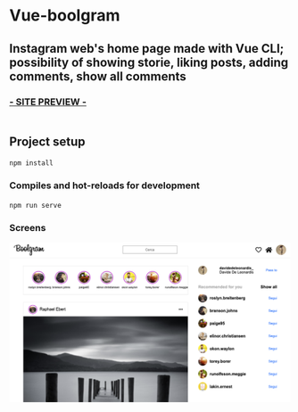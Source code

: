 # Vue-boolgram

## Instagram web's home page made with Vue CLI; possibility of showing storie, liking posts, adding comments, show all comments
### <a href="https://vue-boolgram.web.app" target="_blank">- SITE PREVIEW -</a><br><br>

## Project setup
```
npm install
```

### Compiles and hot-reloads for development
```
npm run serve
```

### Screens
<img src="./src/assets/images/boolgram-home.png" />